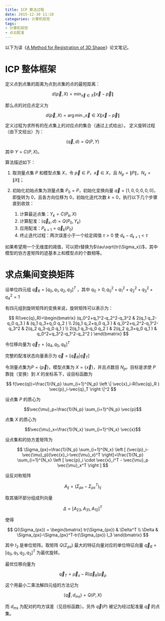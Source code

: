 ```yaml
---
title: ICP 算法过程
date: 2015-12-30 11:10
categories: 计算机视觉
tags: 
- 计算机视觉
- 点云配准
---
```


以下为读《[A Method for Registration of 3D Shape](http://xueshu.baidu.com/s?wd=paperuri%3A%289d45801efcd5be3894347f9dfecc88f3%29&filter=sc_long_sign&sc_ks_para=q%3DMethod%20for%20registration%20of%203-D%20shapes&tn=SE_baiduxueshu_c1gjeupa&ie=utf-8)》论文笔记。

<!-- more -->

# ICP 整体框架

定义点到点集的距离为点到点集的点的最短距离：

$$ d(\vec{p}, X)=\min_{\vec{x} \in X}\left \| \vec{x} - \vec{p} \right \| $$

那么点的对应点定义为

$$ d(\vec{p}, X)=\arg \min\_{\vec{x} \in X}\left \| \vec{x} - \vec{p} \right \| $$

定义过程为求所有的在点集上的对应点的集合（通过上式给出）。
定义旋转过程（由下文给出）为：

$$ (\vec{q}, d) = Q (P, Y) $$

其中 $Y = C(P, X)$。

算法描述如下：

1. 取测量点集 $P$ 和模型点集 $X$，令 $\vec{p}\in P$，$\vec{x}\in X$，且 $N_p=\left \| P \right \|$，$N_x=\left \| X \right \|$；
2. 初始化初始点集为测量点集 $P_0=P$，初始化变换向量 $\vec{q}=[1,0,0,0,0,0]$，即旋转为 0，且各方向位移为 0，初始化迭代次数 $k=0$，执行以下几个步骤直到收敛：

   1. 计算最近点集：$Y_k=C(P_k, X)$
   2. 计算配准：$(\vec{q}_k,d)=Q(P_0, Y_k)$
   3. 应用配准：$P_{k+1}=\vec{q}_k (P_0)$
   4. 终止迭代过程：两次误差小于一个给定阈值 $\tau>0$ 使 $d_k-d_{k+1}<\tau$

如果希望用一个无维度的阈值，可以把$\tau$替换为$\tau\sqrt{tr(\Sigma_x)}$，其中模型的协方差矩阵的迹基本上和模型点的个数相等。

# 求点集间变换矩阵

设单位四元组 $\vec{q}_R=[q_0,q_1,q_2,q_3]^T$ ，其中 $q_0>0, q_0^2+q_1^2+q_2^2+q_3^2+q_4^2=1$

有四元组到旋转矩阵的变换来说，旋转矩阵可以表示为：

$$ R(\vec{q}_R)=\begin{bmatrix}
(q_0^2+q_1^2-q_2^2-q_3^2 & 2(q_1 q_2-q_0 q_3 ) & (q_1 q_3+q_0 q_2 ) \\
2(q_1 q_2+q_0 q_3 )  & q_0^2+q_2^2-q_1^2-q_3^2  & 2(q_2 q_3-q_0 q_1 ) \\
2(q_1 q_3-q_0 q_2 )  & 2(q_2 q_3+q_0 q_1 ) & q_0^2+q_3^2-q_1^2-q_2^2 )
 \end{bmatrix} $$

令位移向量为 $\vec{q}_T=[q_4,q_5,q_6]^T$

完整的配准状态向量表示为 $\vec{q}=[\vec{q}_R | \vec{q}_T]$

令测量点集为$P=\{\vec{p}\}$，模型点集为 $X=\{\vec{x}\}$，并且点数目 $N_p$。目标是求使 $P$ 靠拢（变换）到 $X$ 的坐标系下，设目标函数为

$$ f(\vec{q})=\frac{1}{N_p} \sum_{i=1}^{N_p} \left \| \vec{x}_i-R(\vec{q}_R ) \vec{p}_i-\vec{q}_T \right \|^2 $$   

设点集 $P$ 的质心为

$$\vec{\mu}_p=\frac{1}{N_p} \sum_{i=1}^{N_p} \vec{p}$$

点集 $X$ 的质心为

$$\vec{\mu}_x=\frac{1}{N_x} \sum_{i=1}^{N_x} \vec{x}$$

设点集和的协方差矩阵为

$$ \Sigma_{px}=\frac{1}{N_p} \sum_{i=1}^{N_x} \left [ (\vec{p}_i-\vec{\mu}_p)(\vec{x}_i-\vec{\mu}_x)^T \right]=\frac{1}{N_p} \sum_{i=1}^{N_x} \left [ \vec{p}_i \cdot \vec{x}_i^T - \vec{\mu}_p \vec{\mu}_x^T \right ] $$

设反对称矩阵

$$ A_{ij} = \left ( \Sigma_{px} - \Sigma_{px}^T \right )_{ij} $$

取其循环部分组成列向量

$$ \Delta = [A_{23}, A_{31}, A_{12}]^T $$

使得

$$ Q(\Sigma_{px}) = \begin{bmatrix}
tr(\Sigma_{px}) & \Delta^T \\
\Delta & \Sigma_{px}-\Sigma_{px}^T-tr(\Sigma_{px}) I_3
\end{bmatrix} $$

其中 $I_3$ 是单位矩阵。取矩阵 $Q(\Sigma_{px})$ 最大的特征向量对应的单位特征向量 $\vec{q}_R=[q_0, q_1, q_2, q_3]^T$ 为最优旋转。

最优位移向量为

$$ \vec{q}_T = \vec{\mu}_x - R(\vec{q}_R) \vec{\mu}_p $$

这个用最小二乘法解四元组的方法记为

$$ (\vec{q}, d_{ms}) = Q(P, X) $$

而 $d_{ms}$ 为配对的均方误差（见目标函数）。另外 $\vec{q}(P)$ 被记为经过配准量 $\vec{q}$ 的点集。
